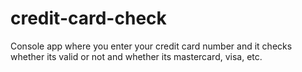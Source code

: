 # credit-card-check
Console app where you enter your credit card number and it checks whether its valid or not and whether its mastercard, visa, etc. 
